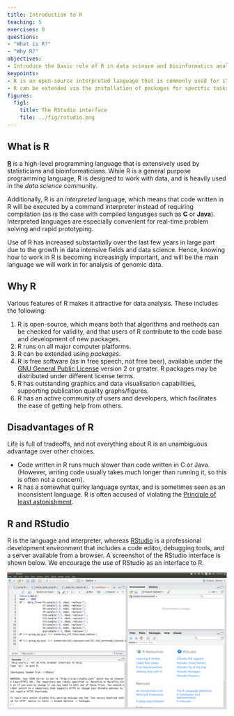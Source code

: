 ```yaml
---
title: Introduction to R
teaching: 5
exercises: 0
questions:
- "What is R?"
- "Why R?" 
objectives:
- Introduce the basic role of R in data science and bioinformatics analysis.
keypoints: 
- R is an open-source interpreted language that is commonly used for statistical analysis and bioinformatics.
- R can be extended via the installation of packages for specific tasks.
figures:
  fig1:
    title: The RStudio interface
    file: ../fig/rstudio.png
---
```


## What is R 


[**R**](https://www.r-project.org) is a high-level programming language that is extensively used by
statisticians and bioinformaticians. While R is a general purpose
programming language, R is designed to work with data, and is heavily used
in the *data science* community.

Additionally, R is an *interpreted* language, which means that code written in R
will be executed by a command interpreter instead of requiring compilation (as is the case
with compiled languages such as **C** or **Java**). Interpreted languages are especially
convenient for real-time problem solving and rapid prototyping.

Use of R has increased substantially over the last few years in large part due to the
growth in data intensive fields and data science. Hence, knowing how to work in R is
becoming increasingly important, and will be the main language we will work in for
analysis of genomic data.

## Why R

Various features of R makes it attractive for data analysis. These includes the following:

1. R is open-source, which means both that algorithms and methods can be checked for
   validity, and that users of R contribute to the code base and development of new
   packages.
1. R runs on all major computer platforms.
2. R can be extended using *packages*.
4. R is free software (as in free speech, not free beer), available under the [GNU General Public
   License][GPL] version 2 or greater.  R packages may be distributed under different
   license terms.
5. R has outstanding graphics and data visualisation capabilities, supporting publication
   quality graphs/figures.
6. R has an active community of users and developers, which facilitates the ease of
   getting help from others.

## Disadvantages of R

Life is full of tradeoffs, and not everything about R is an unambiguous advantage over
other choices.

- Code written in R runs much slower than code written in C or Java. (However, writing
  code usually takes much longer than running it, so this is often not a concern).
- R has a somewhat quirky language syntax, and is sometimes seen as an inconsistent
  language. R is often accused of violating the [Principle of least astonishment](https://en.wikipedia.org/wiki/Principle_of_least_astonishment).
  
  

## R and RStudio

R is the language and interpreter, whereas [RStudio][RStudio] is a professional
development environment that includes a code editor, debugging tools, and a server
available from a browser. A screenshot of the RStudio interface is shown below. We
encourage the use of RStudio as an interface to R.

![RStudioWindow](../fig/rstudio.png)




[GPL]: https://www.r-project.org/Licenses/
[RStudio]: https://www.rstudio.com/
